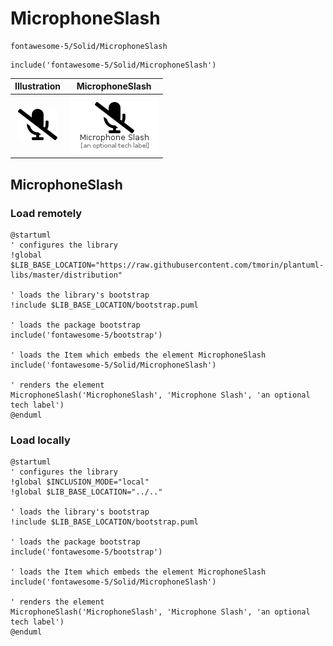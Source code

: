 # MicrophoneSlash


```text
fontawesome-5/Solid/MicrophoneSlash
```

```text
include('fontawesome-5/Solid/MicrophoneSlash')
```



| Illustration | MicrophoneSlash |
| :---: | :---: |
| ![illustration for Illustration](../../fontawesome-5/Solid/MicrophoneSlash.png) | ![illustration for MicrophoneSlash](../../fontawesome-5/Solid/MicrophoneSlash.Local.png) |




## MicrophoneSlash

### Load remotely
```plantuml
@startuml
' configures the library
!global $LIB_BASE_LOCATION="https://raw.githubusercontent.com/tmorin/plantuml-libs/master/distribution"

' loads the library's bootstrap
!include $LIB_BASE_LOCATION/bootstrap.puml

' loads the package bootstrap
include('fontawesome-5/bootstrap')

' loads the Item which embeds the element MicrophoneSlash
include('fontawesome-5/Solid/MicrophoneSlash')

' renders the element
MicrophoneSlash('MicrophoneSlash', 'Microphone Slash', 'an optional tech label')
@enduml
```

### Load locally
```plantuml
@startuml
' configures the library
!global $INCLUSION_MODE="local"
!global $LIB_BASE_LOCATION="../.."

' loads the library's bootstrap
!include $LIB_BASE_LOCATION/bootstrap.puml

' loads the package bootstrap
include('fontawesome-5/bootstrap')

' loads the Item which embeds the element MicrophoneSlash
include('fontawesome-5/Solid/MicrophoneSlash')

' renders the element
MicrophoneSlash('MicrophoneSlash', 'Microphone Slash', 'an optional tech label')
@enduml
```

